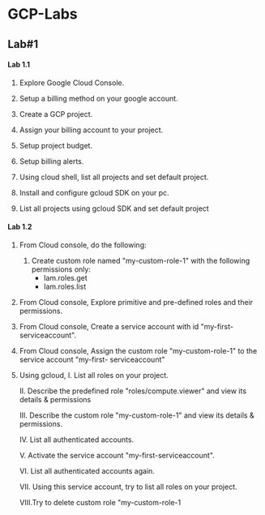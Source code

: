 # GCP-Labs

## Lab#1

#### Lab 1.1

1. Explore Google Cloud Console.

2. Setup a billing method on your google account.

3. Create a GCP project.

4. Assign your billing account to your project.

5. Setup project budget.

6. Setup billing alerts.

7. Using cloud shell, list all projects and set default project.

8. Install and configure gcloud SDK on your pc.

9. List all projects using gcloud SDK and set default project

#### Lab 1.2

1. From Cloud console, do the following:
    1. Create custom role named "my-custom-role-1" with the following permissions only:
        - Iam.roles.get
        - Iam.roles.list



2. From Cloud console, Explore primitive and pre-defined roles and their permissions.


3. From Cloud console, Create a service account with id "my-first-serviceaccount".


4. From Cloud console, Assign the custom role "my-custom-role-1" to the service account "my-first- serviceaccount"


5. Using gcloud,
    I. List all roles on your project.

    II. Describe the predefined role "roles/compute.viewer" and view its details & permissions

    III. Describe the custom role "my-custom-role-1" and view its details & permissions.
    
    IV. List all authenticated accounts.
    
    V. Activate the service account "my-first-serviceaccount".
    
    VI. List all authenticated accounts again.
    
    VII. Using this service account, try to list all roles on your project.
    
    VIII.Try to delete custom role "my-custom-role-1


